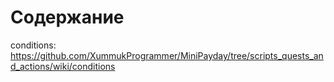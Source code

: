 # Содержание

conditions: https://github.com/XummukProgrammer/MiniPayday/tree/scripts_quests_and_actions/wiki/conditions
